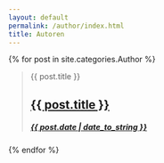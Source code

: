 ```yaml
---
layout: default
permalink: /author/index.html 
title: Autoren
---
```

{% for post in site.categories.Author %} 

<blockquote>
<span class="screen-reader-text">{{ post.title }}</span>
<h2 class="entry-title">
<a href="{{ post.url }}" rel="bookmark">{{ post.title }}</a>
</h2>
<h5 class="entry-date">
<a href="{{ post.url }}" title="{{ post.title }}" rel="bookmark">
<time class="entry-date" datetime="{{ post.date | date_to_string }}" pubdate>{{ post.date | date_to_string }} </time>
</a>
</h5>
</blockquote>

{% endfor %}
